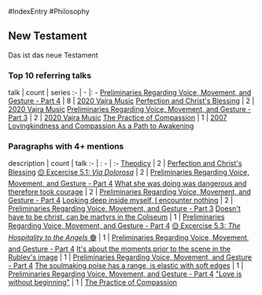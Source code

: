 #IndexEntry #Philosophy

## New Testament
Das ist das neue Testament

### Top 10 referring talks
talk | count | series
:- | - |: -
<a data-href="Preliminaries Regarding Voice, Movement, and Gesture - Part 4" href="Preliminaries+Regarding+Voice%2C+Movement%2C+and+Gesture+-+Part+4" class="internal-link">Preliminaries Regarding Voice, Movement, and Gesture - Part 4</a> | 8 | <a data-href="2020 Vajra Music" href="2020+Vajra+Music" class="internal-link">2020 Vajra Music</a>
<a data-href="Perfection and Christ's Blessing" href="Perfection+and+Christ%27s+Blessing" class="internal-link">Perfection and Christ&#x27;s Blessing</a> | 2 | <a data-href="2020 Vajra Music" href="2020+Vajra+Music" class="internal-link">2020 Vajra Music</a>
<a data-href="Preliminaries Regarding Voice, Movement, and Gesture - Part 3" href="Preliminaries+Regarding+Voice%2C+Movement%2C+and+Gesture+-+Part+3" class="internal-link">Preliminaries Regarding Voice, Movement, and Gesture - Part 3</a> | 2 | <a data-href="2020 Vajra Music" href="2020+Vajra+Music" class="internal-link">2020 Vajra Music</a>
<a data-href="The Practice of Compassion" href="The+Practice+of+Compassion" class="internal-link">The Practice of Compassion</a> | 1 | <a data-href="2007 Lovingkindness and Compassion As a Path to Awakening" href="2007+Lovingkindness+and+Compassion+As+a+Path+to+Awakening" class="internal-link">2007 Lovingkindness and Compassion As a Path to Awakening</a>

### Paragraphs with 4+ mentions
description | count | talk
:- | : - | :-
<a aria-label-position="top" aria-label="Perfection and Christs Blessing > Theodicy" data-href="Perfection and Christ's Blessing#Theodicy" href="Perfection+and+Christ%27s+Blessing#Theodicy" class="internal-link">Theodicy</a> | 2 | <a data-href="Perfection and Christ's Blessing" href="Perfection+and+Christ%27s+Blessing" class="internal-link">Perfection and Christ&#x27;s Blessing</a>
<a aria-label-position="top" aria-label="Preliminaries Regarding Voice, Movement, and Gesture - Part 4 > 🟡 Excercise 5 1 _Via Dolorosa_" data-href="Preliminaries Regarding Voice, Movement, and Gesture - Part 4#🟡 Excercise 5 1 _Via Dolorosa_" href="Preliminaries+Regarding+Voice%2C+Movement%2C+and+Gesture+-+Part+4#%F0%9F%9F%A1+Excercise+5+1+_Via+Dolorosa_" class="internal-link">🟡 Excercise 5.1: _Via Dolorosa_</a> | 2 | <a data-href="Preliminaries Regarding Voice, Movement, and Gesture - Part 4" href="Preliminaries+Regarding+Voice%2C+Movement%2C+and+Gesture+-+Part+4" class="internal-link">Preliminaries Regarding Voice, Movement, and Gesture - Part 4</a>
<a aria-label-position="top" aria-label="Preliminaries Regarding Voice, Movement, and Gesture - Part 4 > What she was doing was dangerous and therefore took courage" data-href="Preliminaries Regarding Voice, Movement, and Gesture - Part 4#What she was doing was dangerous and therefore took courage" href="Preliminaries+Regarding+Voice%2C+Movement%2C+and+Gesture+-+Part+4#What+she+was+doing+was+dangerous+and+therefore+took+courage" class="internal-link">What she was doing was dangerous and therefore took courage</a> | 2 | <a data-href="Preliminaries Regarding Voice, Movement, and Gesture - Part 4" href="Preliminaries+Regarding+Voice%2C+Movement%2C+and+Gesture+-+Part+4" class="internal-link">Preliminaries Regarding Voice, Movement, and Gesture - Part 4</a>
<a aria-label-position="top" aria-label="Preliminaries Regarding Voice, Movement, and Gesture - Part 3 > Looking deep inside myself I encounter nothing" data-href="Preliminaries Regarding Voice, Movement, and Gesture - Part 3#Looking deep inside myself I encounter nothing" href="Preliminaries+Regarding+Voice%2C+Movement%2C+and+Gesture+-+Part+3#Looking+deep+inside+myself+I+encounter+nothing" class="internal-link">Looking deep inside myself, I encounter nothing</a> | 2 | <a data-href="Preliminaries Regarding Voice, Movement, and Gesture - Part 3" href="Preliminaries+Regarding+Voice%2C+Movement%2C+and+Gesture+-+Part+3" class="internal-link">Preliminaries Regarding Voice, Movement, and Gesture - Part 3</a>
<a aria-label-position="top" aria-label="Preliminaries Regarding Voice, Movement, and Gesture - Part 4 > Doesnt have to be christ can be martyrs in the Coliseum" data-href="Preliminaries Regarding Voice, Movement, and Gesture - Part 4#Doesn't have to be christ can be martyrs in the Coliseum" href="Preliminaries+Regarding+Voice%2C+Movement%2C+and+Gesture+-+Part+4#Doesn%27t+have+to+be+christ+can+be+martyrs+in+the+Coliseum" class="internal-link">Doesn&#x27;t have to be christ, can be martyrs in the Coliseum</a> | 1 | <a data-href="Preliminaries Regarding Voice, Movement, and Gesture - Part 4" href="Preliminaries+Regarding+Voice%2C+Movement%2C+and+Gesture+-+Part+4" class="internal-link">Preliminaries Regarding Voice, Movement, and Gesture - Part 4</a>
<a aria-label-position="top" aria-label="Preliminaries Regarding Voice, Movement, and Gesture - Part 4 > 🟡 Excercise 5 3 _The Hospitality to the Angels_ 🟢" data-href="Preliminaries Regarding Voice, Movement, and Gesture - Part 4#🟡 Excercise 5 3 _The Hospitality to the Angels_ 🟢" href="Preliminaries+Regarding+Voice%2C+Movement%2C+and+Gesture+-+Part+4#%F0%9F%9F%A1+Excercise+5+3+_The+Hospitality+to+the+Angels_+%F0%9F%9F%A2" class="internal-link">🟡 Excercise 5.3: _The Hospitality to the Angels_ 🟢</a> | 1 | <a data-href="Preliminaries Regarding Voice, Movement, and Gesture - Part 4" href="Preliminaries+Regarding+Voice%2C+Movement%2C+and+Gesture+-+Part+4" class="internal-link">Preliminaries Regarding Voice, Movement, and Gesture - Part 4</a>
<a aria-label-position="top" aria-label="Preliminaries Regarding Voice, Movement, and Gesture - Part 4 > Its about the moments prior to the scene in the Rublevs image" data-href="Preliminaries Regarding Voice, Movement, and Gesture - Part 4#It's about the moments prior to the scene in the Rublev's image" href="Preliminaries+Regarding+Voice%2C+Movement%2C+and+Gesture+-+Part+4#It%27s+about+the+moments+prior+to+the+scene+in+the+Rublev%27s+image" class="internal-link">It&#x27;s about the moments prior to the scene in the Rublev&#x27;s image</a> | 1 | <a data-href="Preliminaries Regarding Voice, Movement, and Gesture - Part 4" href="Preliminaries+Regarding+Voice%2C+Movement%2C+and+Gesture+-+Part+4" class="internal-link">Preliminaries Regarding Voice, Movement, and Gesture - Part 4</a>
<a aria-label-position="top" aria-label="Preliminaries Regarding Voice, Movement, and Gesture - Part 4 > The soulmaking poise has a range is elastic with soft edges" data-href="Preliminaries Regarding Voice, Movement, and Gesture - Part 4#The soulmaking poise has a range is elastic with soft edges" href="Preliminaries+Regarding+Voice%2C+Movement%2C+and+Gesture+-+Part+4#The+soulmaking+poise+has+a+range+is+elastic+with+soft+edges" class="internal-link">The soulmaking poise has a range, is elastic with soft edges</a> | 1 | <a data-href="Preliminaries Regarding Voice, Movement, and Gesture - Part 4" href="Preliminaries+Regarding+Voice%2C+Movement%2C+and+Gesture+-+Part+4" class="internal-link">Preliminaries Regarding Voice, Movement, and Gesture - Part 4</a>
<a aria-label-position="top" aria-label="The Practice of Compassion > Love is without beginning" data-href="The Practice of Compassion#Love is without beginning" href="The+Practice+of+Compassion#%22Love+is+without+beginning%22" class="internal-link">&quot;Love is without beginning&quot;</a> | 1 | <a data-href="The Practice of Compassion" href="The+Practice+of+Compassion" class="internal-link">The Practice of Compassion</a>

